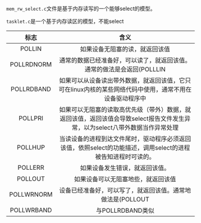 #

`mem_rw_select.c`文件是基于内存读写的一个能够select的模型。

`tasklet.c`是一个基于内存读区的模型，不能select


| 标志 | 含义 |
| :-: | :-: |
|POLLIN | 如果设备无阻塞的读，就返回该值 |
| POLLRDNORM | 通常的数据已经准备好，可以读了，就返回该值。通常的做法是会返回(POLLLIN|POLLRDNORA) |
| POLLRDBAND | 如果可以从设备读出带外数据，就返回该值，它只可在linux内核的某些网络代码中使用，通常不用在设备驱动程序中|
| POLLPRI | 如果可以无阻塞的读取高优先级（带外）数据，就返回该值，返回该值会导致select报告文件发生异常，以为select八带外数据当作异常处理 |
| POLLHUP |  当读设备的进程到达文件尾时，驱动程序必须返回该值，依照select的功能描述，调用select的进程被告知进程时可读的。 |
| POLLERR |  如果设备发生错误，就返回该值。 |
| POLLOUT |  如果设备可以无阻塞地些，就返回该值 |
| POLLWRNORM | 设备已经准备好，可以写了，就返回该值。通常地做法是(POLLOUT|POLLNORR)|
| POLLWRBAND | 与POLLRDBAND类似 |
